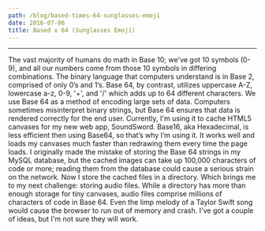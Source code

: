 ```yaml
---
path: /blog/based-times-64-sunglasses-emoji
date: 2016-07-06
title: Based x 64 (Sunglasses Emoji)
---
```

***
The vast majority of humans do math in Base 10; we've got 10 symbols (0-9), and all our numbers come from those 10 symbols in differing combinations. The binary language that computers understand is in Base 2, comprised of only 0’s and 1’s. Base 64, by contrast, utilizes uppercase A-Z, lowercase a-z, 0-9, '+', and '/' which adds up to 64 different characters. We use Base 64 as a method of encoding large sets of data. Computers sometimes misinterpret binary strings, but Base 64 ensures that data is rendered correctly for the end user. Currently, I'm using it to cache HTML5 canvases for my new web app, SoundSword. Base16, aka Hexadecimal, is less efficient then using Base64, so that’s why I’m using it. It works well and loads my canvases much faster than redrawing them every time the page loads. I originally made the mistake of storing the Base 64 strings in my MySQL database, but the cached images can take up 100,000 characters of code or more; reading them from the database could cause a serious strain on the network. Now I store the cached files in a directory. Which brings me to my next challenge: storing audio files. While a directory has more than enough storage for tiny canvases, audio files comprise millions of characters of code in Base 64. Even the limp melody of a Taylor Swift song would cause the browser to run out of memory and crash. I've got a couple of ideas, but I'm not sure they will work.
